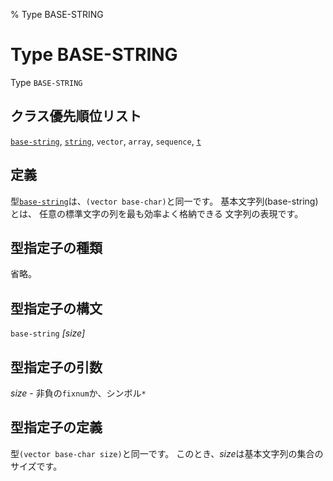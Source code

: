 % Type BASE-STRING

# Type BASE-STRING


Type `BASE-STRING`


## クラス優先順位リスト

[`base-string`](16.2.base-string.html), [`string`](16.2.string-system-class.html), `vector`,
`array`, `sequence`, [`t`](4.4.t-system-class.html)


## 定義

型[`base-string`](16.2.base-string.html)は、`(vector base-char)`と同一です。
基本文字列(base-string)とは、
任意の標準文字の列を最も効率よく格納できる
文字列の表現です。


## 型指定子の種類

省略。


## 型指定子の構文

`base-string` *[size]*


## 型指定子の引数

*size* - 非負の`fixnum`か、シンボル`*`


## 型指定子の定義

型`(vector base-char size)`と同一です。
このとき、*size*は基本文字列の集合のサイズです。

